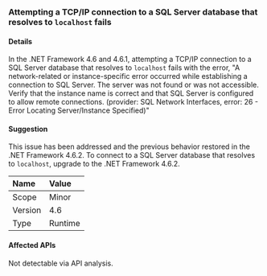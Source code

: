 ### Attempting a TCP/IP connection to a SQL Server database that resolves to `localhost` fails

#### Details

In the .NET Framework 4.6 and 4.6.1, attempting a TCP/IP connection to a SQL Server database that resolves to <code>localhost</code> fails with the error, &quot;A network-related or instance-specific error occurred while establishing a connection to SQL Server. The server was not found or was not accessible. Verify that the instance name is correct and that SQL Server is configured to allow remote connections. (provider: SQL Network Interfaces, error: 26 - Error Locating Server/Instance Specified)&quot;

#### Suggestion

This issue has been addressed and the previous behavior restored in the .NET Framework 4.6.2. To connect to a SQL Server database that resolves to <code>localhost</code>, upgrade to the .NET Framework 4.6.2.

| Name    | Value       |
|:--------|:------------|
| Scope   |Minor|
|Version|4.6|
|Type|Runtime|

#### Affected APIs

Not detectable via API analysis.

<!--

#### Affected APIs

Not detectable via API analysis.

-->

